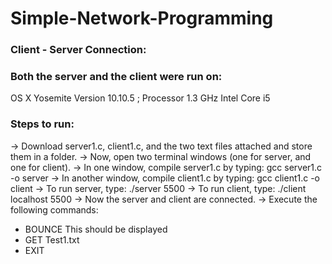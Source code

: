 # Simple-Network-Programming
### Client - Server Connection:

### Both the server and the client were run on:
OS X Yosemite Version 10.10.5 ; Processor 1.3 GHz Intel Core i5

### Steps to run:
-> Download server1.c, client1.c, and the two text files attached and store them in a folder.
-> Now, open two terminal windows (one for server, and one for client).
-> In one window, compile server1.c by typing:
	gcc server1.c -o server
-> In another window, compile client1.c by typing:
	gcc client1.c -o client
-> To run server, type:
	./server 5500
-> To run client, type:
	./client localhost 5500
-> Now the server and client are connected.
-> Execute the following commands:
* BOUNCE This should be displayed
* GET Test1.txt
* EXIT
